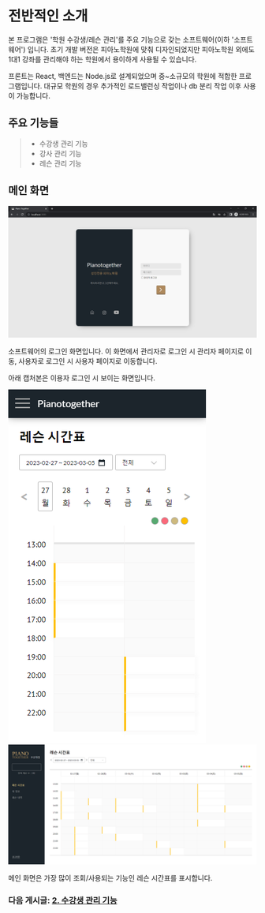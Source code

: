 # 전반적인 소개
본 프로그램은 '학원 수강생/레슨 관리'를 주요 기능으로 갖는 소프트웨어(이하 '소프트웨어') 입니다. 
초기 개발 버전은 피아노학원에 맞춰 디자인되었지만 피아노학원 외에도 1대1 강좌를 관리해야 하는 학원에서
용이하게 사용될 수 있습니다.

프론트는 React, 백엔드는 Node.js로 설계되었으며 중~소규모의 학원에 적합한 프로그램입니다.
대규모 학원의 경우 추가적인 로드밸런싱 작업이나 db 분리 작업 이후 사용이 가능합니다.

## 주요 기능들

> - 수강생 관리 기능
> - 강사 관리 기능
> - 레슨 관리 기능

## 메인 화면
![login.png](./login.png)

소프트웨어의 로그인 화면입니다. 이 화면에서 관리자로 로그인 시 관리자 페이지로 이동, 사용자로 로그인 시 
사용자 페이지로 이동합니다.

아래 캡처본은 이용자 로그인 시 보이는 화면입니다.

![main-mobile-2.png](./main-mobile-2.png)
![main-pc.png](./main-pc.png)

메인 화면은 가장 많이 조회/사용되는 기능인 레슨 시간표를 표시합니다.

### 다음 게시글: [2. 수강생 관리 기능](../user_management/USER_MANAGEMENT.md)